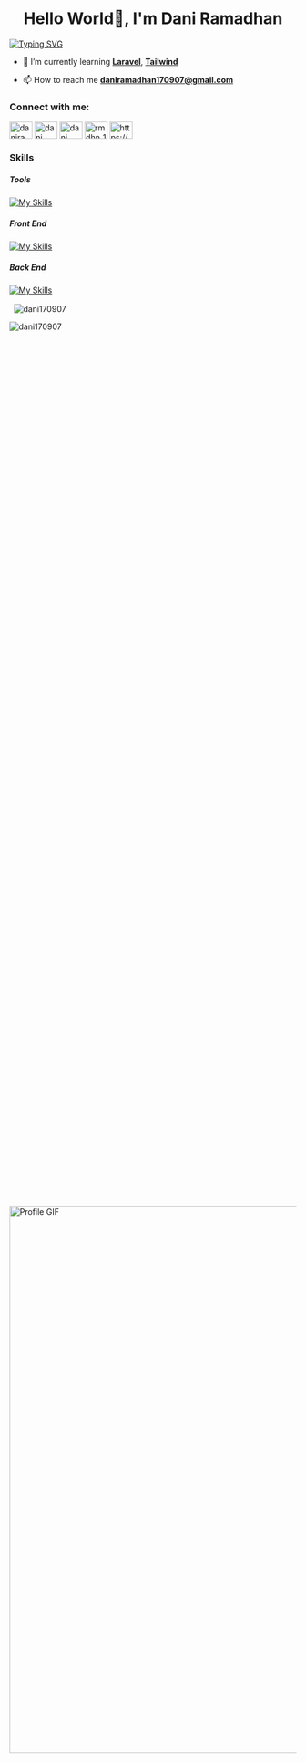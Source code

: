 <h1 align="center">Hello World👋, I'm Dani Ramadhan</h1>

[![Typing
SVG](https://readme-typing-svg.demolab.com?font=Fira+Code&weight=600&pause=1000&color=F59E0B&width=435&lines=I+am+just+a+Coder)](https://git.io/typing-svg)

- 🌱 I’m currently learning [**Laravel**](https://laravel.com/), [**Tailwind**](https://tailwindcss.com/)

- 📫 How to reach me **daniramadhan170907@gmail.com**

<h3 align="left">Connect with me:</h3>
<p align="left">
    <a href="https://twitter.com/daniramadh79135" target="blank"><img align="center"
            src="https://raw.githubusercontent.com/rahuldkjain/github-profile-readme-generator/master/src/images/icons/Social/twitter.svg"
            alt="daniramadh79135" height="30" width="40" /></a>
    <a href="https://linkedin.com/in/dani-ramadhan-8a95322bb" target="blank"><img align="center"
            src="https://raw.githubusercontent.com/rahuldkjain/github-profile-readme-generator/master/src/images/icons/Social/linked-in-alt.svg"
            alt="dani ramadhan" height="30" width="40" /></a>
    <a href="https://facebook.com/profile.php?id=100023887941642" target="blank"><img align="center"
            src="https://raw.githubusercontent.com/rahuldkjain/github-profile-readme-generator/master/src/images/icons/Social/facebook.svg"
            alt="dani ramadhan" height="30" width="40" /></a>
    <a href="https://instagram.com/rmdhn_1712" target="blank"><img align="center"
            src="https://raw.githubusercontent.com/rahuldkjain/github-profile-readme-generator/master/src/images/icons/Social/instagram.svg"
            alt="rmdhn_1712" height="30" width="40" /></a>
    <a href="https://stackoverflow.com/users/27416216/dani-ramadhan" target="blank"><img align="center"
            src="https://raw.githubusercontent.com/rahuldkjain/github-profile-readme-generator/master/src/images/icons/Social/stack-overflow.svg"
            alt="https://stackoverflow.com/users/27416216/dani-ramadhan" height="30" width="40" /></a>
</p>
</p>

<h3>Skills</h3>
<h5 align="left">Tools</h5>

[![My Skills](https://skillicons.dev/icons?i=vscode,androidstudio,github,git,linkedin,figma&theme=light&perline=5)](https://skillicons.dev)

<h5 align="left">Front End</h5>

[![My Skills](https://skillicons.dev/icons?i=html,css,bootstrap,tailwind&theme=light&perline=5)](https://skillicons.dev)

<h5 align="left">Back End</h5>

[![My Skills](https://skillicons.dev/icons?i=mysql,php,laravel&theme=light&perline=5)](https://skillicons.dev)

<p>&nbsp;
    <img align="center" src="https://github-readme-stats.vercel.app/api?username=dani170907&show_icons=true&locale=en"
        alt="dani170907" />
</p>
<img align="center" src="https://github-readme-streak-stats.herokuapp.com/?user=dani170907&" alt="dani170907" />
</p>

<div style="position: relative; width: 100%; height: 100vh; overflow: hidden;">
    <img src="https://i.pinimg.com/originals/e1/7a/b9/e17ab9681bec36303a67cd0e13a7b170.gif" alt="Profile GIF"
        style="position: absolute; top: 50%; left: 50%; width: 100vw; height: auto; transform: translate(-50%, -50%)" />
</div>
